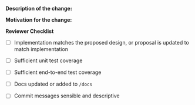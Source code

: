 <!--

Before making a PR, please read our contributing guidelines https://github.com/operator-framework/operator-lifecycle-manager/blob/master/CONTRIBUTING.MD

Note: Make sure your branch is rebased to the latest upstream master.

-->

**Description of the change:**


**Motivation for the change:**

**Reviewer Checklist**
- [ ] Implementation matches the proposed design, or proposal is updated to match implementation
- [ ] Sufficient unit test coverage 
- [ ] Sufficient end-to-end test coverage
- [ ] Docs updated or added to `/docs` 
- [ ] Commit messages sensible and descriptive


<!--

Note: If this PR is fixing an issue make sure to add a note saying:
Closes #<ISSUE_NUMBER>

-->
